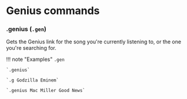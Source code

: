 # Genius commands

### .genius (`.gen`)

Gets the Genius link for the song you're currently listening to, or the one you're searching for.

!!! note "Examples"
    `.gen`

    `.genius`

    `.g Godzilla Eminem`

    `.genius Mac Miller Good News`

<script async src="https://pagead2.googlesyndication.com/pagead/js/adsbygoogle.js?client=ca-pub-5817610257612647"
     crossorigin="anonymous"></script>
<!-- In-docs -->
<ins class="adsbygoogle"
     style="display:block"
     data-ad-client="ca-pub-5817610257612647"
     data-ad-slot="9031186671"
     data-ad-format="auto"
     data-full-width-responsive="true"></ins>
<script>
     (adsbygoogle = window.adsbygoogle || []).push({});
</script>